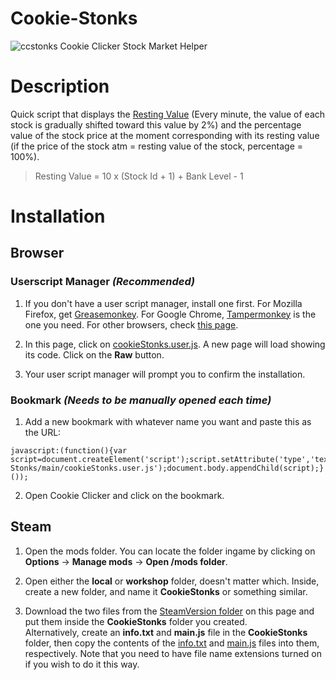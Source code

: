 # Cookie-Stonks
![ccstonks](ccstonks.png)
Cookie Clicker Stock Market Helper

# Description
Quick script that displays the [Resting Value](https://cookieclicker.fandom.com/wiki/Stock_Market) (Every minute, the value of each stock is gradually shifted toward this value by 2%) and the percentage value of the stock price at the moment corresponding with its resting value (if the price of the stock atm = resting value of the stock, percentage = 100%).


> Resting Value = 10 x (Stock Id + 1) + Bank Level - 1

# Installation

## Browser

### Userscript Manager _(Recommended)_

1. If you don't have a user script manager, install one first. For Mozilla Firefox, get [Greasemonkey](https://addons.mozilla.org/firefox/addon/greasemonkey/). For Google Chrome, [Tampermonkey](https://chrome.google.com/webstore/detail/tampermonkey/dhdgffkkebhmkfjojejmpbldmpobfkfo) is the one you need. For other browsers, check [this page](http://wiki.greasespot.net/Cross-browser_userscripting).

2. In this page, click on [cookieStonks.user.js](https://github.com/suicidejerk/Cookie-Stonks/blob/main/cookieStonks.user.js). A new page will load showing its code. Click on the **Raw** button.

3. Your user script manager will prompt you to confirm the installation.

### Bookmark _(Needs to be manually opened each time)_

1. Add a new bookmark with whatever name you want and paste this as the URL:
```
javascript:(function(){var script=document.createElement('script');script.setAttribute('type','text/javascript');script.setAttribute('src','https://combinatronics.com/suicidejerk/Cookie-Stonks/main/cookieStonks.user.js');document.body.appendChild(script);}());
```
2. Open Cookie Clicker and click on the bookmark.

## Steam

1. Open the mods folder. You can locate the folder ingame by clicking on **Options** → **Manage mods** → **Open /mods folder**.

2. Open either the **local** or **workshop** folder, doesn't matter which. Inside, create a new folder, and name it **CookieStonks** or something similar.

3. Download the two files from the [SteamVersion folder](https://github.com/suicidejerk/Cookie-Stonks/tree/main/SteamVersion) on this page and put them inside the **CookieStonks** folder you created.  
Alternatively, create an **info.txt** and **main.js** file in the **CookieStonks** folder, then copy the contents of the [info.txt](SteamVersion/info.txt) and [main.js](SteamVersion/main.js) files into them, respectively. Note that you need to have file name extensions turned on if you wish to do it this way.
